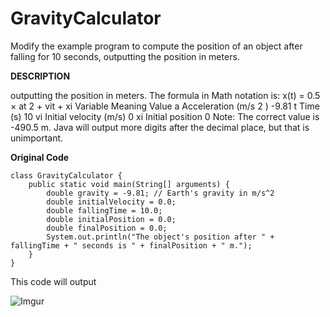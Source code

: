 # GravityCalculator
Modify the example program to compute the position of an object after falling for 10 seconds, outputting the position in meters.

**DESCRIPTION**

outputting the position in meters. The formula in Math notation is: x(t) = 0.5 × at 2 + vit + xi Variable Meaning Value a Acceleration (m/s 2 ) -9.81 t Time (s) 10 vi Initial velocity (m/s) 0 xi Initial position 0 Note: The correct value is -490.5 m. Java will output more digits after the decimal place, but that is unimportant.

**Original Code**

```
class GravityCalculator {
    public static void main(String[] arguments) {
        double gravity = -9.81; // Earth's gravity in m/s^2
        double initialVelocity = 0.0;
        double fallingTime = 10.0;
        double initialPosition = 0.0;
        double finalPosition = 0.0;
        System.out.println("The object's position after " + fallingTime + " seconds is " + finalPosition + " m.");
    }
}

```
This code will output

![Imgur]()
